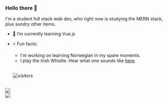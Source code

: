 ### Hello there 👋 

<!--
**a-developer-and-her-mac/a-developer-and-her-mac** is a ✨ _special_ ✨ repository because its `README.md` (this file) appears on your GitHub profile.

Here are some ideas to get you started:

- 🔭 I’m currently working on ...
- 🌱 I’m currently learning ...
- 👯 I’m looking to collaborate on ...
- 🤔 I’m looking for help with ...
- 💬 Ask me about ...
- 📫 How to reach me: ...
- 😄 Pronouns: ...
- ⚡ Fun fact: ...
-->

I'm a student full stack web dev, who right now is studying the MERN stack, plus sundry other items. 

- 🌱 I’m currently learning Vue.js

- ⚡ Fun facts:
  - I'm working on learning Norwegian in my spare moments.
  - I play the Irish Whistle. Hear what one sounds like [here](https://www.kerrywhistles.com/product-page/chieftain-v5-low-d-tuneable).
  
  <br>
  
  ![visitors](https://visitor-badge.glitch.me/badge?page_id=a-devloper-and-her-mac)

<br> 
  
<a href="https://github.com/anuraghazra/github-readme-stats">
  <img align="center" src="https://github-readme-stats.vercel.app/api/top-langs/?username=a-developer-and-her-mac&layout=compact" />
</a>

<br>

<a href="https://github.com/anuraghazra/github-readme-stats">
  <img align="center" src="https://github-readme-stats.vercel.app/api?username=a-developer-and-her-mac&theme=radical" />
</a>


  
